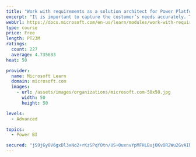 ```yaml
---
title: "Work with requirements as a solution architect for Power Platform and Dynamics 365"
excerpt: "It is important to capture the customer’s needs accurately. This module explains how to capture requirements and identify functional and non-functional items."
webUrl: https://docs.microsoft.com/en-us/learn/modules/work-with-requirements/
type: course
price: Free
length: PT23M
ratings:
  count: 227
  average: 4.735683
heat: 50

provider:
  name: Microsoft Learn
  domain: microsoft.com
  images:
    - url: /assets/images/organizations/microsoft.com-50x50.jpg
      width: 50
      height: 50

levels:
  - Advanced

topics:
  - Power BI

secured: "jS9jGyOV6gxDl3xNo2+rKzSPqYOtn/US+0uxnvYpMFHLBujOKvOR2Wu2GvAINampVU8vvRN055tM1DBaop8m0CJ12Kcosr1/WyA7NylOCGpo6wnoABgENAbsbPnNqFrZNwAvhqdRivnbnPEU4P5/11jOl4s6r2O+2tmI/StQdcs5GqQNX0p7M7A0Ymqwl196riuktrSQiZKityhFEKsywyfYEnpusWZl6D0HPQYUWjHtIYOcdaRP+UoGH/GG2fjTQsgjF3uvDV/1NRYBg58Xp+fZfJOc/CAq1aQkSB0xv481uI0CklzZsnZbHB5or1O/qO0iYqFr3fKx6eDmqZ/5+uSYflqvP3FXtL09fNnO+lchJ4StzpBbQ7jjh6e9RYfyqkAhnqFQuo/C0L19QTQoKw==;LXLj6Ia70e8Tu9YRmTmLEQ=="
---
```


